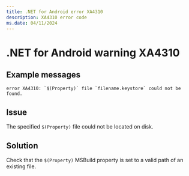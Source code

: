 ```yaml
---
title: .NET for Android error XA4310
description: XA4310 error code
ms.date: 04/11/2024
---
```

# .NET for Android warning XA4310

## Example messages

```
error XA4310: `$(Property)` file `filename.keystore` could not be found.
```

## Issue

The specified `$(Property)` file could not be located on disk.

## Solution

Check that the `$(Property)` MSBuild property is set to a valid
path of an existing file.
